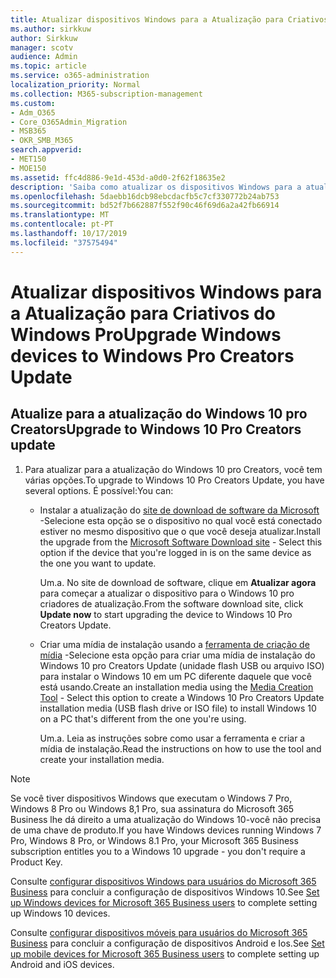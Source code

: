 ```yaml
---
title: Atualizar dispositivos Windows para a Atualização para Criativos do Windows Pro
ms.author: sirkkuw
author: Sirkkuw
manager: scotv
audience: Admin
ms.topic: article
ms.service: o365-administration
localization_priority: Normal
ms.collection: M365-subscription-management
ms.custom:
- Adm_O365
- Core_O365Admin_Migration
- MSB365
- OKR_SMB_M365
search.appverid:
- MET150
- MOE150
ms.assetid: ffc4d886-9e1d-453d-a0d0-2f62f18635e2
description: 'Saiba como atualizar os dispositivos Windows para a atualização do Windows 10 pro Creators. '
ms.openlocfilehash: 5daebb16dcb98ebcdacfb5c7cf330772b24ab753
ms.sourcegitcommit: bd52f7b662887f552f90c46f69d6a2a42fb66914
ms.translationtype: MT
ms.contentlocale: pt-PT
ms.lasthandoff: 10/17/2019
ms.locfileid: "37575494"
---
```

# <a name="upgrade-windows-devices-to-windows-pro-creators-update"></a><span data-ttu-id="c897e-103">Atualizar dispositivos Windows para a Atualização para Criativos do Windows Pro</span><span class="sxs-lookup"><span data-stu-id="c897e-103">Upgrade Windows devices to Windows Pro Creators Update</span></span>

## <a name="upgrade-to-windows-10-pro-creators-update"></a><span data-ttu-id="c897e-104">Atualize para a atualização do Windows 10 pro Creators</span><span class="sxs-lookup"><span data-stu-id="c897e-104">Upgrade to Windows 10 Pro Creators update</span></span>
  
1. <span data-ttu-id="c897e-105">Para atualizar para a atualização do Windows 10 pro Creators, você tem várias opções.</span><span class="sxs-lookup"><span data-stu-id="c897e-105">To upgrade to Windows 10 Pro Creators Update, you have several options.</span></span> <span data-ttu-id="c897e-106">É possível:</span><span class="sxs-lookup"><span data-stu-id="c897e-106">You can:</span></span>
    
    - <span data-ttu-id="c897e-107">Instalar a atualização do [site de download de software da Microsoft](https://go.microsoft.com/fwlink/?LinkID=836951 ) -Selecione esta opção se o dispositivo no qual você está conectado estiver no mesmo dispositivo que o que você deseja atualizar.</span><span class="sxs-lookup"><span data-stu-id="c897e-107">Install the upgrade from the [Microsoft Software Download site](https://go.microsoft.com/fwlink/?LinkID=836951 ) - Select this option if the device that you're logged in is on the same device as the one you want to update.</span></span>
    
      <span data-ttu-id="c897e-108">Um.</span><span class="sxs-lookup"><span data-stu-id="c897e-108">a.</span></span> <span data-ttu-id="c897e-109">No site de download de software, clique em **Atualizar agora** para começar a atualizar o dispositivo para o Windows 10 pro criadores de atualização.</span><span class="sxs-lookup"><span data-stu-id="c897e-109">From the software download site, click **Update now** to start upgrading the device to Windows 10 Pro Creators Update.</span></span> 
    
     - <span data-ttu-id="c897e-110">Criar uma mídia de instalação usando a [ferramenta de criação de mídia](https://go.microsoft.com/fwlink/?LinkID=836960) -Selecione esta opção para criar uma mídia de instalação do Windows 10 pro Creators Update (unidade flash USB ou arquivo ISO) para instalar o Windows 10 em um PC diferente daquele que você está usando.</span><span class="sxs-lookup"><span data-stu-id="c897e-110">Create an installation media using the [Media Creation Tool](https://go.microsoft.com/fwlink/?LinkID=836960) - Select this option to create a Windows 10 Pro Creators Update installation media (USB flash drive or ISO file) to install Windows 10 on a PC that's different from the one you're using.</span></span>
    
        <span data-ttu-id="c897e-111">Um.</span><span class="sxs-lookup"><span data-stu-id="c897e-111">a.</span></span> <span data-ttu-id="c897e-112">Leia as instruções sobre como usar a ferramenta e criar a mídia de instalação.</span><span class="sxs-lookup"><span data-stu-id="c897e-112">Read the instructions on how to use the tool and create your installation media.</span></span> 

> [!Note]
> <span data-ttu-id="c897e-113">Se você tiver dispositivos Windows que executam o Windows 7 Pro, Windows 8 Pro ou Windows 8,1 Pro, sua assinatura do Microsoft 365 Business lhe dá direito a uma atualização do Windows 10-você não precisa de uma chave de produto.</span><span class="sxs-lookup"><span data-stu-id="c897e-113">If you have Windows devices running Windows 7 Pro, Windows 8 Pro, or Windows 8.1 Pro, your Microsoft 365 Business subscription entitles you to a Windows 10 upgrade - you don't require a Product Key.</span></span>
    
<span data-ttu-id="c897e-114">Consulte [configurar dispositivos Windows para usuários do Microsoft 365 Business](set-up-windows-devices.md) para concluir a configuração de dispositivos Windows 10.</span><span class="sxs-lookup"><span data-stu-id="c897e-114">See [Set up Windows devices for Microsoft 365 Business users](set-up-windows-devices.md) to complete setting up Windows 10 devices.</span></span> 
  
<span data-ttu-id="c897e-115">Consulte [configurar dispositivos móveis para usuários do Microsoft 365 Business](set-up-mobile-devices.md) para concluir a configuração de dispositivos Android e Ios.</span><span class="sxs-lookup"><span data-stu-id="c897e-115">See [Set up mobile devices for Microsoft 365 Business users](set-up-mobile-devices.md) to complete setting up Android and iOS devices.</span></span> 
  

